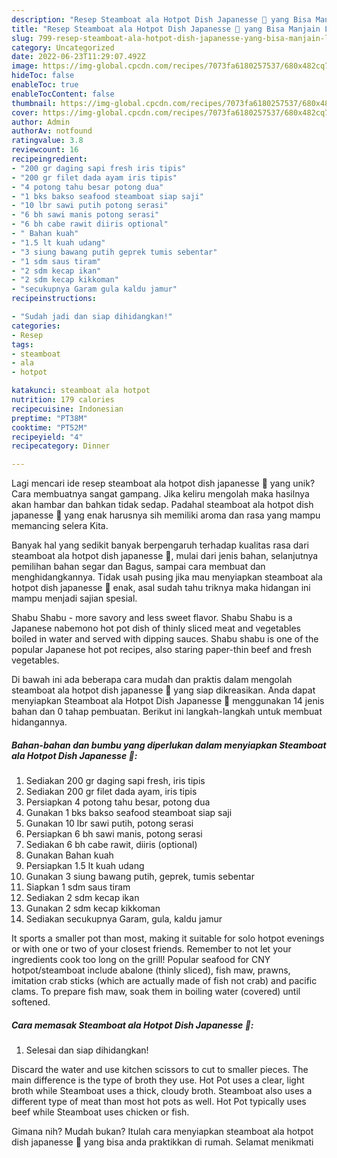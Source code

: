 ```yaml
---
description: "Resep Steamboat ala Hotpot Dish Japanesse 🙅 yang Bisa Manjain Lidah"
title: "Resep Steamboat ala Hotpot Dish Japanesse 🙅 yang Bisa Manjain Lidah"
slug: 799-resep-steamboat-ala-hotpot-dish-japanesse-yang-bisa-manjain-lidah
category: Uncategorized
date: 2022-06-23T11:29:07.492Z
image: https://img-global.cpcdn.com/recipes/7073fa6180257537/680x482cq70/steamboat-ala-hotpot-dish-japanesse-foto-resep-utama.jpg
hideToc: false
enableToc: true
enableTocContent: false
thumbnail: https://img-global.cpcdn.com/recipes/7073fa6180257537/680x482cq70/steamboat-ala-hotpot-dish-japanesse-foto-resep-utama.jpg
cover: https://img-global.cpcdn.com/recipes/7073fa6180257537/680x482cq70/steamboat-ala-hotpot-dish-japanesse-foto-resep-utama.jpg
author: Admin
authorAv: notfound
ratingvalue: 3.8
reviewcount: 16
recipeingredient:
- "200 gr daging sapi fresh iris tipis"
- "200 gr filet dada ayam iris tipis"
- "4 potong tahu besar potong dua"
- "1 bks bakso seafood steamboat siap saji"
- "10 lbr sawi putih potong serasi"
- "6 bh sawi manis potong serasi"
- "6 bh cabe rawit diiris optional"
- " Bahan kuah"
- "1.5 lt kuah udang"
- "3 siung bawang putih geprek tumis sebentar"
- "1 sdm saus tiram"
- "2 sdm kecap ikan"
- "2 sdm kecap kikkoman"
- "secukupnya Garam gula kaldu jamur"
recipeinstructions:

- "Sudah jadi dan siap dihidangkan!"
categories:
- Resep
tags:
- steamboat
- ala
- hotpot

katakunci: steamboat ala hotpot 
nutrition: 179 calories
recipecuisine: Indonesian
preptime: "PT38M"
cooktime: "PT52M"
recipeyield: "4"
recipecategory: Dinner

---
```





Lagi mencari ide resep steamboat ala hotpot dish japanesse 🙅 yang unik? Cara membuatnya sangat gampang. Jika keliru mengolah maka hasilnya akan hambar dan bahkan tidak sedap. Padahal steamboat ala hotpot dish japanesse 🙅 yang enak harusnya sih memiliki aroma dan rasa yang mampu memancing selera Kita.





Banyak hal yang sedikit banyak berpengaruh terhadap kualitas rasa dari steamboat ala hotpot dish japanesse 🙅, mulai dari jenis bahan, selanjutnya pemilihan bahan segar dan Bagus, sampai cara membuat dan menghidangkannya. Tidak usah pusing jika mau menyiapkan steamboat ala hotpot dish japanesse 🙅 enak,      asal sudah tahu triknya maka hidangan ini mampu menjadi sajian spesial.














Shabu Shabu - more savory and less sweet flavor. Shabu Shabu is a Japanese nabemono hot pot dish of thinly sliced meat and vegetables boiled in water and served with dipping sauces. Shabu shabu is one of the popular Japanese hot pot recipes, also staring paper-thin beef and fresh vegetables.






Di bawah ini ada beberapa cara mudah dan praktis dalam mengolah steamboat ala hotpot dish japanesse 🙅 yang siap dikreasikan. Anda dapat menyiapkan Steamboat ala Hotpot Dish Japanesse 🙅 menggunakan 14 jenis bahan dan 0 tahap pembuatan. Berikut ini langkah-langkah untuk membuat hidangannya.

<!--inarticleads1-->

##### Bahan-bahan dan bumbu yang diperlukan dalam menyiapkan Steamboat ala Hotpot Dish Japanesse 🙅:

1. Sediakan 200 gr daging sapi fresh, iris tipis
1. Sediakan 200 gr filet dada ayam, iris tipis
1. Persiapkan 4 potong tahu besar, potong dua
1. Gunakan 1 bks bakso seafood steamboat siap saji
1. Gunakan 10 lbr sawi putih, potong serasi
1. Persiapkan 6 bh sawi manis, potong serasi
1. Sediakan 6 bh cabe rawit, diiris (optional)
1. Gunakan  Bahan kuah
1. Persiapkan 1.5 lt kuah udang
1. Gunakan 3 siung bawang putih, geprek, tumis sebentar
1. Siapkan 1 sdm saus tiram
1. Sediakan 2 sdm kecap ikan
1. Gunakan 2 sdm kecap kikkoman
1. Sediakan secukupnya Garam, gula, kaldu jamur


It sports a smaller pot than most, making it suitable for solo hotpot evenings or with one or two of your closest friends. Remember to not let your ingredients cook too long on the grill! Popular seafood for CNY hotpot/steamboat include abalone (thinly sliced), fish maw, prawns, imitation crab sticks (which are actually made of fish not crab) and pacific clams. To prepare fish maw, soak them in boiling water (covered) until softened. 

<!--inarticleads2-->

##### Cara memasak Steamboat ala Hotpot Dish Japanesse 🙅:


1. Selesai dan siap dihidangkan!

Discard the water and use kitchen scissors to cut to smaller pieces. The main difference is the type of broth they use. Hot Pot uses a clear, light broth while Steamboat uses a thick, cloudy broth. Steamboat also uses a different type of meat than most hot pots as well. Hot Pot typically uses beef while Steamboat uses chicken or fish. 

Gimana nih? Mudah bukan? Itulah cara menyiapkan steamboat ala hotpot dish japanesse 🙅 yang bisa anda praktikkan di rumah. Selamat menikmati
